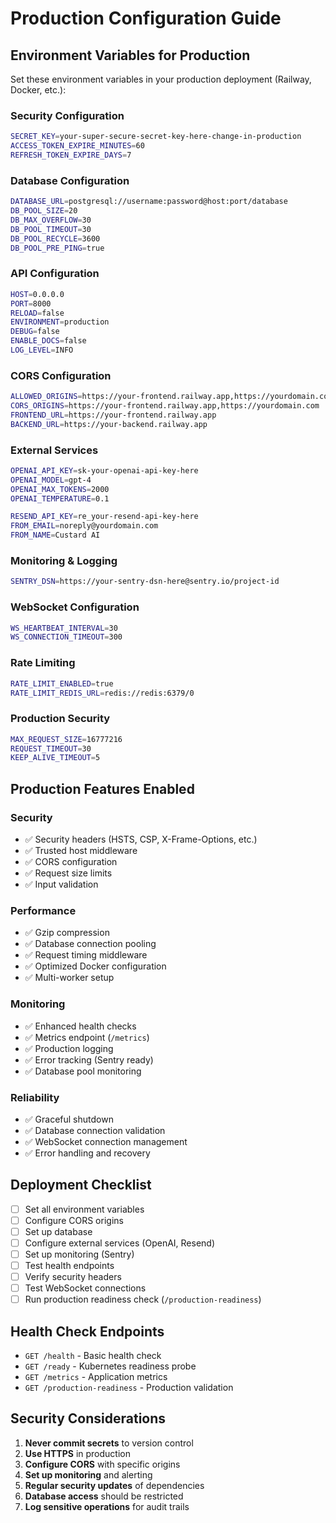 # Production Configuration Guide

## Environment Variables for Production

Set these environment variables in your production deployment (Railway, Docker, etc.):

### Security Configuration
```bash
SECRET_KEY=your-super-secure-secret-key-here-change-in-production
ACCESS_TOKEN_EXPIRE_MINUTES=60
REFRESH_TOKEN_EXPIRE_DAYS=7
```

### Database Configuration
```bash
DATABASE_URL=postgresql://username:password@host:port/database
DB_POOL_SIZE=20
DB_MAX_OVERFLOW=30
DB_POOL_TIMEOUT=30
DB_POOL_RECYCLE=3600
DB_POOL_PRE_PING=true
```

### API Configuration
```bash
HOST=0.0.0.0
PORT=8000
RELOAD=false
ENVIRONMENT=production
DEBUG=false
ENABLE_DOCS=false
LOG_LEVEL=INFO
```

### CORS Configuration
```bash
ALLOWED_ORIGINS=https://your-frontend.railway.app,https://yourdomain.com
CORS_ORIGINS=https://your-frontend.railway.app,https://yourdomain.com
FRONTEND_URL=https://your-frontend.railway.app
BACKEND_URL=https://your-backend.railway.app
```

### External Services
```bash
OPENAI_API_KEY=sk-your-openai-api-key-here
OPENAI_MODEL=gpt-4
OPENAI_MAX_TOKENS=2000
OPENAI_TEMPERATURE=0.1

RESEND_API_KEY=re_your-resend-api-key-here
FROM_EMAIL=noreply@yourdomain.com
FROM_NAME=Custard AI
```

### Monitoring & Logging
```bash
SENTRY_DSN=https://your-sentry-dsn-here@sentry.io/project-id
```

### WebSocket Configuration
```bash
WS_HEARTBEAT_INTERVAL=30
WS_CONNECTION_TIMEOUT=300
```

### Rate Limiting
```bash
RATE_LIMIT_ENABLED=true
RATE_LIMIT_REDIS_URL=redis://redis:6379/0
```

### Production Security
```bash
MAX_REQUEST_SIZE=16777216
REQUEST_TIMEOUT=30
KEEP_ALIVE_TIMEOUT=5
```

## Production Features Enabled

### Security
- ✅ Security headers (HSTS, CSP, X-Frame-Options, etc.)
- ✅ Trusted host middleware
- ✅ CORS configuration
- ✅ Request size limits
- ✅ Input validation

### Performance
- ✅ Gzip compression
- ✅ Database connection pooling
- ✅ Request timing middleware
- ✅ Optimized Docker configuration
- ✅ Multi-worker setup

### Monitoring
- ✅ Enhanced health checks
- ✅ Metrics endpoint (`/metrics`)
- ✅ Production logging
- ✅ Error tracking (Sentry ready)
- ✅ Database pool monitoring

### Reliability
- ✅ Graceful shutdown
- ✅ Database connection validation
- ✅ WebSocket connection management
- ✅ Error handling and recovery

## Deployment Checklist

- [ ] Set all environment variables
- [ ] Configure CORS origins
- [ ] Set up database
- [ ] Configure external services (OpenAI, Resend)
- [ ] Set up monitoring (Sentry)
- [ ] Test health endpoints
- [ ] Verify security headers
- [ ] Test WebSocket connections
- [ ] Run production readiness check (`/production-readiness`)

## Health Check Endpoints

- `GET /health` - Basic health check
- `GET /ready` - Kubernetes readiness probe
- `GET /metrics` - Application metrics
- `GET /production-readiness` - Production validation

## Security Considerations

1. **Never commit secrets** to version control
2. **Use HTTPS** in production
3. **Configure CORS** with specific origins
4. **Set up monitoring** and alerting
5. **Regular security updates** of dependencies
6. **Database access** should be restricted
7. **Log sensitive operations** for audit trails
